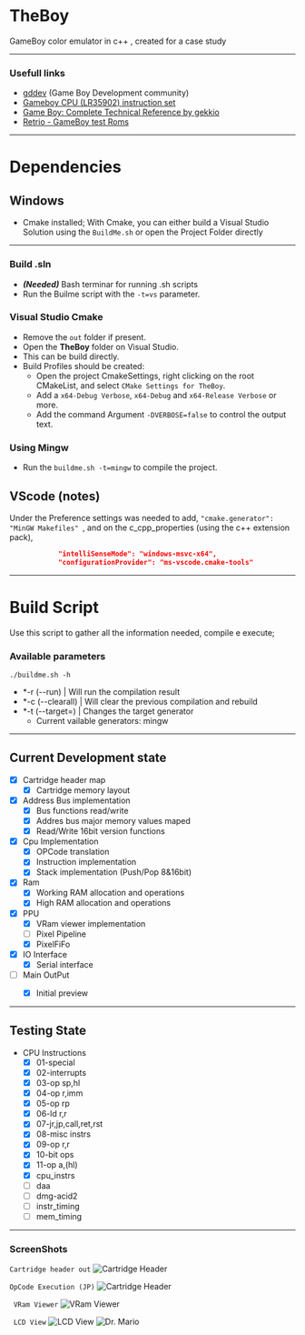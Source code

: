 # TheBoy
GameBoy color emulator in c++  , created for a case study

---

### Usefull links
- [gddev](https://www.gbdev.io/) (Game Boy Development community)
- [Gameboy CPU (LR35902) instruction set](https://www.pastraiser.com/cpu/gameboy/gameboy_opcodes.html)
- [Game Boy: Complete Technical Reference by gekkio](https://gekkio.fi/files/gb-docs/gbctr.pdf)
- [Retrio - GameBoy test Roms](https://github.com/retrio/gb-test-roms)
---

# Dependencies
 ## Windows
 
 - Cmake installed;
 With Cmake, you can either build a Visual Studio Solution using the ```BuildMe.sh``` or open the Project Folder directly

---
 ### Build .sln
 - ***(Needed)*** Bash terminar for running .sh scripts
 - Run the Builme script with the ```-t=vs``` parameter.


 ### Visual Studio Cmake
 - Remove the `out` folder if present.
 - Open the __TheBoy__ folder on Visual Studio.
 - This can be build directly.
- Build Profiles should be created:
	- Open the project CmakeSettings, right clicking on the root CMakeList, and select ```CMake Settings for TheBoy```.
	- Add a `x64-Debug Verbose`, `x64-Debug` and `x64-Release Verbose` or more.
	- Add the command Argument `-DVERBOSE=false` to control the output text.


### Using Mingw
- Run the `buildme.sh -t=mingw` to compile the project.


## VScode (notes)
 
Under the Preference settings was needed to add, ```"cmake.generator": "MinGW Makefiles" ```, and on the c_cpp_properties (using the c++ extension pack), 
```JSON
            "intelliSenseMode": "windows-msvc-x64",
            "configurationProvider": "ms-vscode.cmake-tools"
```

---

# Build Script
Use this script to gather all the information needed, compile e execute;

### Available parameters

```./buildme.sh -h```
- *-r (--run)       | Will run the compilation result
- *-c (--clearall)  | Will clear the previous compilation and rebuild
- *-t (--target=)   | Changes the target generator
	- Current vailable generators: mingw

---

## Current Development state

- [x] Cartridge header map
	- [x] Cartridge memory layout 
- [x] Address Bus implementation
	- [x] Bus functions read/write
	- [x] Addres bus major memory values maped
	- [x] Read/Write 16bit version functions
- [x] Cpu Implementation
	- [x] OPCode translation
	- [x] Instruction implementation
	- [x] Stack implementation (Push/Pop 8&16bit)
- [x] Ram
	- [x] Working RAM allocation and operations
	- [x] High RAM allocation and operations
- [x] PPU
	- [x] VRam viewer implementation
	- [ ] Pixel Pipeline
	- [x] PixelFiFo
- [x] IO Interface
	- [x] Serial interface
- [ ] Main OutPut
	- [x] Initial preview


---

## Testing State
- CPU Instructions
	- [x] 01-special
	- [x] 02-interrupts
	- [x] 03-op sp,hl
	- [x] 04-op r,imm
	- [x] 05-op rp
	- [x] 06-ld r,r
	- [x] 07-jr,jp,call,ret,rst
	- [x] 08-misc instrs
	- [x] 09-op r,r
	- [x] 10-bit ops
	- [x] 11-op a,(hl)
	- [x] cpu_instrs
	- [ ] daa
	- [ ] dmg-acid2
	- [ ] instr_timing
	- [ ] mem_timing

---
### ScreenShots
``` Cartridge header out ```
![Cartridge Header](prtSc/CartridgeHeaderMapPNG.PNG)

``` OpCode Execution (JP) ```
![Cartridge Header](prtSc/JumpInstructionCpuExecution.PNG)

``` VRam Viewer```
![VRam Viewer](prtSc/TestROM_Load.PNG)

``` LCD View```
![LCD View](prtSc/LcdDisplay_initial.PNG)
![Dr. Mario](prtSc/Background_Draw_Dr_Mario.PNG)